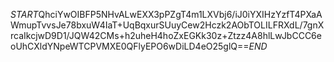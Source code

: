 $START$QhciYwOIBFP5NHvALwEXX3pPZgT4m1LXVbj6/iJ0iYXIHzYzfT4PXaAWmupTvvsJe78bxuW4IaT+UqBqxurSUuyCew2Hczk2AObTOLILFRXdL/7gnXrcaIkcjwD9D1/JQW42CMs+h2uheH4hoZxEGKk30z+Ztzz4A8hlLwJbCCC6eoUhCXldYNpeWTCPVMXE0QFlyEPO6wDiLD4eO25glQ==$END$